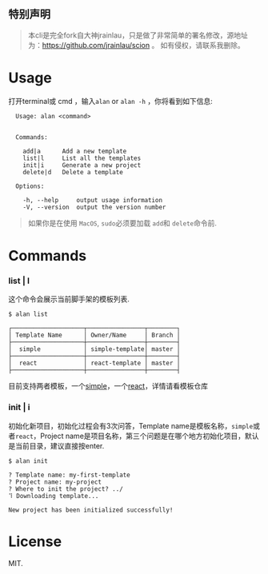 
 ## 特别声明
 >  本cli是完全fork自大神jrainlau，只是做了非常简单的署名修改，源地址为：https://github.com/jrainlau/scion 。  如有侵权，请联系我删除。

# Usage
打开terminal或 cmd ，输入`alan` or `alan -h` ，你将看到如下信息:
```
  Usage: alan <command>


  Commands:

    add|a      Add a new template
    list|l     List all the templates
    init|i     Generate a new project
    delete|d   Delete a template

  Options:

    -h, --help     output usage information
    -V, --version  output the version number
```

> 如果你是在使用 `MacOS`, `sudo`必须要加载 `add`和 `delete`命令前.

# Commands
### list | l
这个命令会展示当前脚手架的模板列表.
```
$ alan list

┌────────────────────┬────────────────┬────────┐
│ Template Name      │ Owner/Name     │ Branch │
├────────────────────┼────────────────┼────────┤
│  simple            │ simple-template│ master │
├────────────────────┼────────────────┼────────┤
│  react             │ react-template │ master │
├────────────────────┼────────────────┼────────┤
```
目前支持两者模板，一个[simple](https://github.com/alanchenchen/simple-template)，一个[react](https://github.com/alanchenchen/react-template)，详情请看模板仓库
### init | i
初始化新项目，初始化过程会有3次问答，Template name是模板名称，`simple`或者`react`，Project name是项目名称，第三个问题是在哪个地方初始化项目，默认是当前目录，建议直接按enter.
```
$ alan init

? Template name: my-first-template
? Project name: my-project
? Where to init the project? ../
⠹ Downloading template...

New project has been initialized successfully!
```
# License
MIT.









